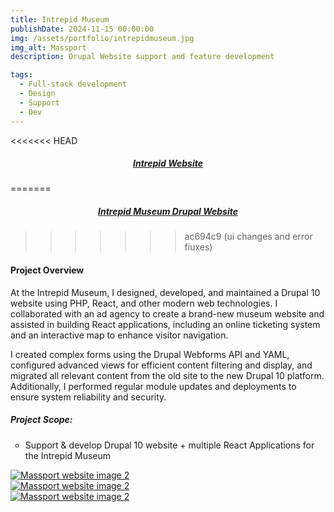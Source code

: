 ```yaml
---
title: Intrepid Museum
publishDate: 2024-11-15 00:00:00
img: /assets/portfolio/intrepidmuseum.jpg
img_alt: Massport
description: Drupal Website support and feature development

tags:
  - Full-stack development
  - Design
  - Support
  - Dev
---
```


<<<<<<< HEAD
##### <div><center><a class="highlight highlight-bb content-center" href="http://www.intrepidmuseum.org">Intrepid Website</a></center></div>
=======
<style>
ul{
    text-decoration:;
    list-style-type: circle!important;
}
</style>

##### <div><center><a class="highlight highlight-bb content-center" href="http://www.intrepidmuseum.org">Intrepid Museum Drupal Website</a></center></div>
>>>>>>> ac694c9 (ui changes and error fiuxes)

#### Project Overview

At the Intrepid Museum, I designed, developed, and maintained a Drupal 10 website using PHP, React, and other modern web technologies. I collaborated with an ad agency to create a brand-new museum website and assisted in building React applications, including an online ticketing system and an interactive map to enhance visitor navigation. 

I created complex forms using the Drupal Webforms API and YAML, configured advanced views for efficient content filtering and display, and migrated all relevant content from the old site to the new Drupal 10 platform. Additionally, I performed regular module updates and deployments to ensure system reliability and security.

##### Project Scope:

- Support & develop Drupal 10 website + multiple React Applications for the Intrepid Museum

<script type="module" src="../../../scripts/fslightbox.js"></script>

<div class="container mx-auto space-y- lg:space-y-0 lg:gap-3 lg:grid lg:grid-cols-3">
  <div class="w-full rounded hover:opacity-50">
      <a data-fslightbox href="https://i.imgur.com/k1kFLsW.png"><img src="/assets/portfolio/intrepid.png" alt="Massport website image 2"></a>
  </div>
  <div class="w-full rounded hover:opacity-50">
      <a data-fslightbox href="https://i.imgur.com/BmtZwAD.png"><img src="/assets/portfolio/massport_2.png" alt="Massport website image 2"></a>
  </div>
  <div class="w-full rounded hover:opacity-50">
      <a data-fslightbox href="https://i.imgur.com/veQCCbb.jpeg"><img src="/assets/portfolio/massport_3.png" alt="Massport website image 2"></a>
  </div>
  <div class="w-full rounded hover:opacity-50">
      <a data-fslightbox href="https://i.imgur.com/zgMMTf9.jpeg"><img src="/assets/portfolio/massport_5.jpg" alt=""></a>
  </div>
</div>

